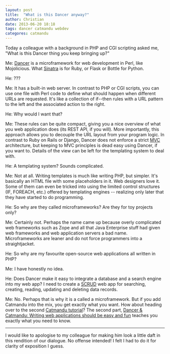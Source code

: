 ```yaml
---
layout: post
title:  "What is this Dancer anyway?"
author: Christian
date: 2013-06-20 18:18
tags: dancer catmandu webdev
categores: catmandu
---
```


Today a colleague with a background in PHP and CGI scripting asked me,
"What is this Dancer thing you keep bringing up?"

Me: [Dancer](http://www.perldancer.org/) is a microframework for web
development in Perl, like Mojolicious. What
[Sinatra](http://en.wikipedia.org/wiki/Sinatra_%28software%29) is for Ruby, or
Flask or Bottle for Python.

He: ???

Me: It has a built-in web server. In contrast to PHP or CGI scripts,
you can use one file with Perl code to define what should happen when
different URLs are requested. It's like a collection of if--then rules
with a URL pattern to the left and the associated action to the right.

He: Why would I want that?

Me: These rules can be quite compact, giving you a nice overview of
what you web application does (its REST API, if you will). More
importantly, this approach allows you to decouple the URL layout from
your program logic. In contrast to Ruby on Rails or Django, Dancer does not
enforce a strict
[MVC](https://en.wikipedia.org/wiki/Model%E2%80%93view%E2%80%93controller)
architecture, but keeping to MVC principles is dead easy using Dancer, if you
want to. Details of the view can be left for the templating system to deal
with.

He: A templating system? Sounds complicated.

Me: Not at all. Writing templates is much like writing PHP, but
simpler. It's basically an HTML file with some placeholders in
it. Web designers love it. Some of them can even be tricked into using the
limited control structures (IF, FOREACH, etc.) offered by templating engines --
realizing only later that they have started to do programming.

He: So why are they called microframeworks? Are they for toy projects only?

Me: Certainly not. Perhaps the name came up because overly complicated
web frameworks such as Zope and all that Java Enterprise stuff had
given web frameworks and web application servers a bad name. Microframeworks
are leaner and do not force programmers into a straightjacket.

He: So why are my favourite open-source web applications all written
in PHP?

Me: I have honestly no idea.

He: Does Dancer make it easy to integrate a database and a search engine into
my web app? I need to create a
[SCRUD](https://en.wikipedia.org/wiki/Create,_read,_update_and_delete) web app
for searching, creating, reading, updating and deleting data records.

Me: No. Perhaps that is why it is a called a microframework. But if you add
Catmandu into the mix, you get exactly what you want. How about heading over to
the second [Catmandu tutorial](/tutorial)? The second part, [Dancer & Catmandu:
Writing web applications should be easy and fun](/tutorial/dancer.html) teaches
you exactly what you need to know.


-----

I would like to apologise to my colleague for making him look a
little daft in this rendition of our dialogue. No offense intended! I
felt I had to do it for clarity of exposition I guess.
